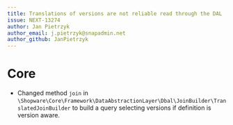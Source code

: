 ```yaml
---
title: Translations of versions are not reliable read through the DAL
issue: NEXT-13274
author: Jan Pietrzyk
author_email: j.pietrzyk@snapadmin.net
author_github: JanPietrzyk
---
```

# Core
* Changed method `join` in `\Shopware\Core\Framework\DataAbstractionLayer\Dbal\JoinBuilder\TranslatedJoinBuilder` to build a query selecting versions if definition is version aware.
